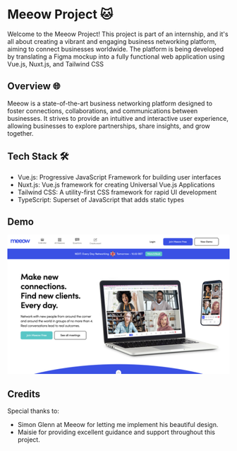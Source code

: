 # Meeow Project 🐱

Welcome to the Meeow Project! This project is part of an internship, and it's all about creating a vibrant and engaging business networking platform, aiming to connect businesses worldwide. The platform is being developed by translating a Figma mockup into a fully functional web application using Vue.js, Nuxt.js, and Tailwind CSS

## Overview 🌐
Meeow is a state-of-the-art business networking platform designed to foster connections, collaborations, and communications between businesses. It strives to provide an intuitive and interactive user experience, allowing businesses to explore partnerships, share insights, and grow together.

## Tech Stack 🛠️
* Vue.js: Progressive JavaScript Framework for building user interfaces
* Nuxt.js: Vue.js framework for creating Universal Vue.js Applications
* Tailwind CSS: A utility-first CSS framework for rapid UI development
* TypeScript: Superset of JavaScript that adds static types

## Demo

![Screenshot](assets/ScreenshotMeeow.png)

## Credits

Special thanks to:

* Simon Glenn at Meeow for letting me implement his beautiful design.
* Maisie for providing excellent guidance and support throughout this project.

